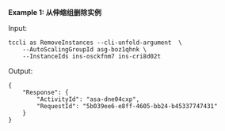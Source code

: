 **Example 1: 从伸缩组删除实例**



Input: 

```
tccli as RemoveInstances --cli-unfold-argument  \
    --AutoScalingGroupId asg-boz1qhnk \
    --InstanceIds ins-osckfnm7 ins-cri8d02t
```

Output: 
```
{
    "Response": {
        "ActivityId": "asa-dne04cxp",
        "RequestId": "5b039ee6-e8ff-4605-bb24-b45337747431"
    }
}
```

